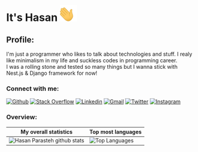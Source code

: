 # It's Hasan <img width="45" src="https://github.com/sudimuk2017/qwaszx/blob/main/waving_hand.gif">

## Profile:

I'm just a programmer who likes to talk about technologies and stuff. I realy like minimalism in my life and suckless codes in programming career.<br>
I was a rolling stone and tested so many things but I wanna stick with Nest.js & Django framework for now!

### Connect with me:
[![Github](https://img.shields.io/badge/GitHub-100000?style=for-the-badge&logo=github&logoColor=white)](https://github.com/hasanparasteh/hasanparasteh/)
[![Stack Overflow](https://img.shields.io/badge/Stack_Overflow-D64A17?style=for-the-badge&logo=stack-overflow&logoColor=white)](https://stackoverflow.com/users/8344575/hasan-parasteh/)
[![Linkedin](https://img.shields.io/badge/LinkedIn-0077B5?style=for-the-badge&logo=linkedin&logoColor=white)](https://www.linkedin.com/in/hasanparasteh/)
[![Gmail](https://img.shields.io/badge/Gmail-D14836?style=for-the-badge&logo=gmail&logoColor=white)](mailto:hasanparasteh@gmail.com)
[![Twitter](https://img.shields.io/badge/Twitter-1DA1F2?style=for-the-badge&logo=twitter&logoColor=white)](https://twitter.com/HasanParasteh/)
[![Instagram](https://img.shields.io/badge/Instagram-E4405F?style=for-the-badge&logo=instagram&logoColor=white)](https://instagram.com/hasanparasteh/)

### Overview:
|My overall statistics|Top most languages |
|------------------|-------------|
|![Hasan Parasteh github stats](https://github-readme-stats.vercel.app/api?username=hasanparasteh&show_icons=true&hide_border=true&count_private=true)|![Top Languages](https://github-readme-stats.vercel.app/api/top-langs/?username=hasanparasteh&langs_count=3&count_private=true)|
